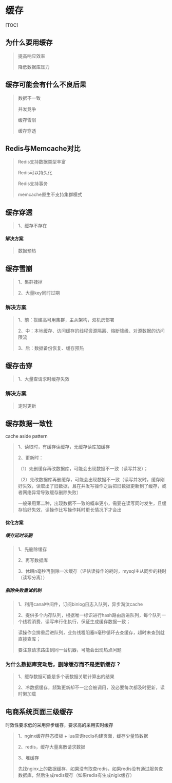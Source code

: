 # 缓存

[TOC]

## 为什么要用缓存

> 提高响应效率
>
> 降低数据库压力

## 缓存可能会有什么不良后果

> 数据不一致
>
> 并发竞争
>
> 缓存雪崩
>
> 缓存穿透

## Redis与Memcache对比

> Redis支持数据类型丰富
>
> Redis可以持久化
>
> Redis支持事务
>
> memcache原生不支持集群模式

## 缓存穿透

> 1、缓存不存在

#### 解决方案

> 数据预热

## 缓存雪崩

> 1、集群挂掉
>
> 2、大量key同时过期

### 解决方案

>1、前：搭建高可用集群，主从架构，双机房部署
>
>2、中：本地缓存、访问缓存的线程资源隔离、熔断降级、对源数据的访问限流
>
>3、后：数据备份恢复、缓存预热

## 缓存击穿

> 1、大量查请求时缓存失效

### 解决方案

> 定时更新

## 缓存数据一致性

cache aside pattern

> 1、读取时，有缓存读缓存，无缓存读库加缓存
>
> 2、更新时：
>
> （1）先删缓存再改数据库，可能会出现数据不一致（读写并发）；
>
> （2）先改数据库再删缓存，可能会出现数据不一致（读写并发时，缓存刚好失效，读取出了旧数据，且在并发写操作之后把旧数据更新到了缓存，或者网络异常导致缓存删除失败）
>
> 一般采用第二种，出现数据不一致的概率更小，需要在读写同时发生，且缓存恰好失效，读操作比写操作耗时更长情况下才会出

#### 优化方案

##### 缓存延时双删

> 1、先删除缓存
>
> 2、再写数据库
>
> 3、休眠n毫秒再删除一次缓存（评估读操作的耗时，mysql主从同步的耗时（读写分离））

##### 删除失败重试机制

> 1、利用canal中间件，订阅binlog日志入队列，异步淘汰cache
>
> 2、提供多个内存队列，根据唯一标识进行hash路由后进队列，每个队列一个线程消费，读写串行化执行，保证生成缓存数据一致；

> 读操作会排重后进队列，业务线程阻塞n毫秒循环去查缓存，超时未查到就直接查库；
>
> 要注意请求路由到同一台机器，可能会出现热点问题

### 为什么数据库变动后，删除缓存而不是更新缓存？

> 1、缓存数据可能是多个表数据关联计算出的结果
>
> 2、冷数据缓存，频繁更新却不一定会被调用，没必要每次都及时更新，读时懒加载

## 电商系统页面三级缓存

时效性要求低的采用异步缓存，要求高的采用实时缓存

> 1、nginx缓存静态模板 + lua查询redis构建页面，缓存少量热数据
>
> 2、redis，缓存大量离散请求数据
>
> 3、堆缓存
>
> 先找nginx上的数据缓存，如果没有取查redis，如果redis没有通过服务查数据库，然后生成redis缓存（如果redis有生成nigix缓存）